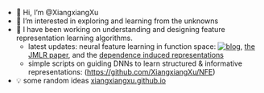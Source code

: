 - 👋 Hi, I’m @XiangxiangXu
- 👀 I’m interested in exploring and learning from the unknowns
- 🌱 I have been working on understanding and designing feature representation learning algorithms.
  - latest updates: neural feature learning in function space: [![blog](https://img.shields.io/badge/blog-gilearning.github.io-black)](https://gilearning.github.io/), [the JMLR paper](https://jmlr.org/papers/v25/23-1202.html), and the [dependence induced representations](https://xiangxiangxu.com/media/documents/allerton2024.pdf)
  - simple scripts on guiding DNNs to learn structured & informative representations: (https://github.com/XiangxiangXu/NFE)
- 💡 some random ideas [xiangxiangxu.github.io](https://xiangxiangxu.github.io/)
<!---
XiangxiangXu/XiangxiangXu is a ✨ special ✨ repository because its `README.md` (this file) appears on your GitHub profile.
You can click the Preview link to take a look at your changes.

--->
